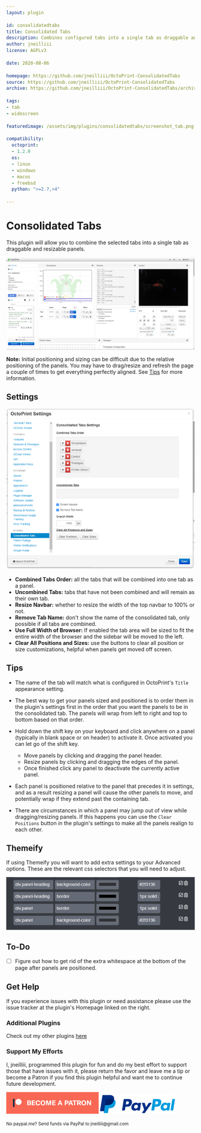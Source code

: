 ```yaml
---
layout: plugin

id: consolidatedtabs
title: Consolidated Tabs
description: Combines configured tabs into a single tab as draggable and resizable panels.
author: jneilliii
license: AGPLv3

date: 2020-08-06

homepage: https://github.com/jneilliii/OctoPrint-ConsolidatedTabs
source: https://github.com/jneilliii/OctoPrint-ConsolidatedTabs
archive: https://github.com/jneilliii/OctoPrint-ConsolidatedTabs/archive/master.zip

tags:
- tab
- widescreen

featuredimage: /assets/img/plugins/consolidatedtabs/screenshot_tab.png

compatibility:
  octoprint:
  - 1.2.0
  os:
  - linux
  - windows
  - macos
  - freebsd
  python: ">=2.7,<4"

---
```


# Consolidated Tabs

This plugin will allow you to combine the selected tabs into a single tab as draggable and resizable panels.

![screenshot tab](/assets/img/plugins/consolidatedtabs/screenshot_tab.png)

**Note:** Initial positioning and sizing can be difficult due to the relative positioning of the panels. You may have to drag/resize and refresh the page a couple of times to get everything perfectly aligned. See [Tips](#Tips) for more information.

## Settings

![screenshot settings](/assets/img/plugins/consolidatedtabs/screenshot_settings.png)

- **Combined Tabs Order:** all the tabs that will be combined into one tab as a panel.
- **Uncombined Tabs:** tabs that have not been combined and will remain as their own tab.
- **Resize Navbar:** whether to resize the width of the top navbar to 100% or not.
- **Remove Tab Name:** don't show the name of the consolidated tab, only possible if all tabs are combined.
- **Use Full Width of Browser:** If enabled the tab area will be sized to fit the entire width of the browser and the sidebar will be moved to the left.
- **Clear All Positions and Sizes:** use the buttons to clear all position or size customizations, helpful when panels get moved off screen.

## Tips

- The name of the tab will match what is configured in OctoPrint's `Title` appearance setting.

- The best way to get your panels sized and positioned is to order them in the plugin's settings first in the order that you want the panels to be in the consolidated tab. The panels will wrap from left to right and top to bottom based on that order.

- Hold down the shift key on your keyboard and click anywhere on a panel (typically in blank space or on header) to activate it. Once activated you can let go of the shift key.
  - Move panels by clicking and dragging the panel header.
  - Resize panels by clicking and dragging the edges of the panel.
  - Once finished click any panel to deactivate the currently active panel.

- Each panel is positioned relative to the panel that precedes it in settings, and as a result resizing a panel will cause the other panels to move, and potentially wrap if they extend past the containing tab.

- There are circumstances in which a panel may jump out of view while dragging/resizing panels. If this happens you can use the `Clear Positions` button in the plugin's settings to make all the panels realign to each other.

## Themeify

If using Themeify you will want to add extra settings to your Advanced options. These are the relevant css selectors that you will need to adjust.

![screenshot themeify](/assets/img/plugins/consolidatedtabs/screenshot_themeify.png)

## To-Do
* [ ] Figure out how to get rid of the extra whitespace at the bottom of the page after panels are positioned.

## Get Help

If you experience issues with this plugin or need assistance please use the issue tracker at the plugin's Homepage linked on the right.

### Additional Plugins

Check out my other plugins [here](https://plugins.octoprint.org/by_author/#jneilliii)

### Support My Efforts
I, jneilliii, programmed this plugin for fun and do my best effort to support those that have issues with it, please return the favor and leave me a tip or become a Patron if you find this plugin helpful and want me to continue future development.

[![Patreon](/assets/img/plugins/consolidatedtabs/patreon-with-text-new.png)](https://www.patreon.com/jneilliii) [![paypal](/assets/img/plugins/consolidatedtabs/paypal-with-text.png)](https://paypal.me/jneilliii)

<small>No paypal.me? Send funds via PayPal to jneilliii&#64;gmail&#46;com</small>
